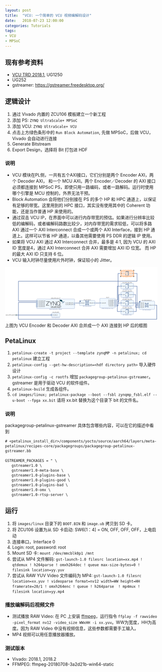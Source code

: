 ```yaml
---
layout: post
title:  "VCU: 一个简单的 VCU 视频编解码设计"
date:   2018-07-23 12:00:00
categories: Tutorials
tags:
- VCU
- MPSoC
---
```


## 现有参考资料

- [VCU TRD 2018.1](http://www.wiki.xilinx.com/Zynq+UltraScale+MPSoC+VCU+TRD+2018.1), UG1250
- UG252
- gstreamer: https://gstreamer.freedesktop.org/

## 逻辑设计

1. 通过 Vivado 内置的 ZCU106 模板建立一个新工程
2. 添加 PS: `ZYNQ UltraScale+ MPSoC`
3. 添加 VCU: `ZYNQ UltraScale+ VCU`
4. 点击上方绿色条形中的 `Run Block Automation`, 先做 MPSoC，后做 VCU，Vivado 会自动进行连接
5. Generate Bitstream
6. Export Design，选择将 Bit 打包进 HDF

### 说明

- VCU 模块在PL侧，一共有五个AXI接口，它们分别是两个 Encoder AXI，两个 Decoder AXI， 和一个 MCU AXI。两个 Encoder／Decoder 的 AXI 接口必须都连接到 MPSoC PS，即使只用一路编码，或者一路解码。运行时使用哪个引擎是 MCU 控制的，外界无法干预。
- Block Automation 会将他们分别接在 PS 的多个 HP 和 HPC 通道上，以保证有足够的带宽。这里用到的 HPC 接口，其实没有使用其中的 Coherent 功能，还是当作普通 HP 来使用的。
- 通过双击 VCU IP，在界面中可以进行内存带宽的预估。如果进行分辨率比较低的编解码，或者编解码路数比较少，对内存带宽的需求较低，可以将多路 AXI 通过一个 AXI Interconnect 合成一个或两个 AXI Interface，接到 HP 通道上。这样可以节省 HP 通道，以备其他需要使用 PS DDR 的逻辑 IP 使用。
- 如果将 VCU AXI 通过 AXI Interconnect 合并，最多是 4:1, 因为 VCU 的 AXI ID 宽度是4，通过 AXI Interconnect 合并 AXI 需要增加 AXI ID 位宽。 而 HP 的最大 AXI ID 只支持 6 位。
- VCU 输入时钟尽量使用片外时钟，保证较小的 Jitter。

![](images/2018/vcu_ipi.png)
上图为 VCU Encoder 和 Decoder AXI 合并成一个 AXI 连接到 HP 后的框图

## PetaLinux

1. `petalinux-create -t project --template zynqMP -n petalinux; cd petalinux` 建立工程
2. `petalinux-config --get-hw-description=<hdf directory path>` 导入硬件设计
3. `petalinux-config -c rootfs` 增加 `packagegroup-petalinux-gstreamer`。 gstreamer 是用于驱动 VCU 的软件组件。
4. `petalinux-build` 生成各组件。
5. `cd images/linux; petalinux-package --boot --fsbl zynqmp_fsbl.elf --u-boot --fpga xx.bit`  请将 xx.bit 替换为这个目录下 bit 的文件名。

### 说明
packagegroup-petalinux-gstreamer 具体包含哪些内容，可以在它的描述中看到

```
# <petalinux_install_dir>/components/yocto/source/aarch64/layers/meta-petalinux/recipes-core/packagegroups/packagegroup-petalinux-gstreamer.bb

GSTREAMER_PACKAGES = " \
   gstreamer1.0 \
   gstreamer1.0-meta-base \
   gstreamer1.0-plugins-base \
   gstreamer1.0-plugins-good \
   gstreamer1.0-plugins-bad \
   gstreamer1.0-omx \
   gstreamer1.0-rtsp-server \

```

## 运行

1. 将 `images/linux` 目录下的 `BOOT.BIN` 和 `image.ub` 拷贝到 SD 卡。
2. 将 ZCU106 设置为从 SD 卡启动: SW6[1：4] = ON, OFF, OFF, OFF，上电启动
3. 连接串口，Interface 0
4. Login: root, password: root
5. Mount SD 卡: `mount /dev/mmcblk0p1 /mnt`
6. 尝试从 MP4 文件解码: `gst-launch-1.0 filesrc location=xx.mp4 ! qtdemux ! h264parse ! omxh264dec ! queue max-size-bytes=0 ! filesink location=yy.yuv`
7. 尝试从 RAW YUV Video 文件编码为 MP4: `gst-launch-1.0 filesrc location=xx.yuv ! videoparse format=nv12 width=WW height=HH framerate=20/1 ! omxh264enc ! queue ! h264parse  ! mp4mux ! filesink location=yy.mp4`

### 播放编解码后视频文件

- 测试播放 RAW Video: 在 PC 上安装 [ffmpeg](https://www.ffmpeg.org/download.html)，运行指令 `ffplay -f rawvideo -pixel_format nv12 -video_size WWxHH -i xx.yuv`。WW为宽度，HH为高度。因为 RAW Video 中没有视频信息，这些参数都需要手工输入。
- MP4 视频可以用任意播放器播放。

### 测试版本

- Vivado: 2018.1, 2018.2
- FFMPEG: ffmpeg-20180708-3a2d21b-win64-static

